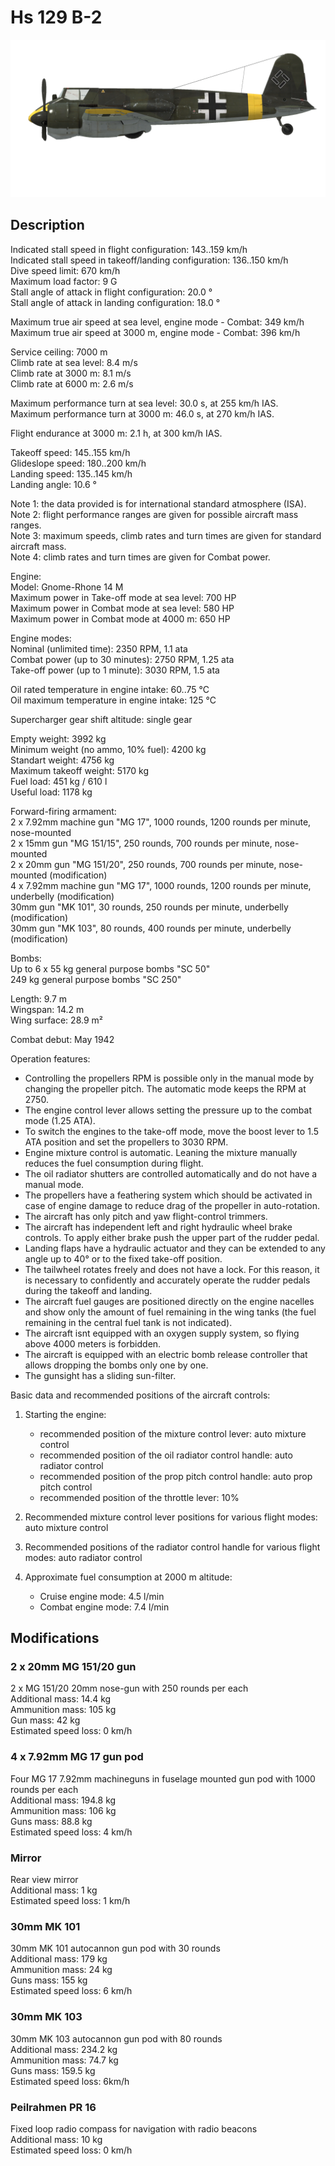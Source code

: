 # Hs 129 B-2  
  
![hs129b2](../images/hs129b2.png)  
  
## Description  
  
Indicated stall speed in flight configuration: 143..159 km/h  
Indicated stall speed in takeoff/landing configuration: 136..150 km/h  
Dive speed limit: 670 km/h  
Maximum load factor: 9 G  
Stall angle of attack in flight configuration: 20.0 °  
Stall angle of attack in landing configuration: 18.0 °  
  
Maximum true air speed at sea level, engine mode - Combat: 349 km/h  
Maximum true air speed at 3000 m, engine mode - Combat: 396 km/h  
  
Service ceiling: 7000 m  
Climb rate at sea level: 8.4 m/s  
Climb rate at 3000 m: 8.1 m/s  
Climb rate at 6000 m: 2.6 m/s  
  
Maximum performance turn at sea level: 30.0 s, at 255 km/h IAS.  
Maximum performance turn at 3000 m: 46.0 s, at 270 km/h IAS.  
  
Flight endurance at 3000 m: 2.1 h, at 300 km/h IAS.  
  
Takeoff speed: 145..155 km/h  
Glideslope speed: 180..200 km/h  
Landing speed: 135..145 km/h  
Landing angle: 10.6 °  
  
Note 1: the data provided is for international standard atmosphere (ISA).  
Note 2: flight performance ranges are given for possible aircraft mass ranges.  
Note 3: maximum speeds, climb rates and turn times are given for standard aircraft mass.  
Note 4: climb rates and turn times are given for Combat power.  
  
Engine:  
Model: Gnome-Rhone 14 M  
Maximum power in Take-off mode at sea level: 700 HP  
Maximum power in Combat mode at sea level: 580 HP  
Maximum power in Combat mode at 4000 m: 650 HP  
  
Engine modes:  
Nominal (unlimited time): 2350 RPM, 1.1 ata  
Combat power (up to 30 minutes): 2750 RPM, 1.25 ata  
Take-off power (up to 1 minute): 3030 RPM, 1.5 ata  
  
Oil rated temperature in engine intake: 60..75 °C  
Oil maximum temperature in engine intake: 125 °C  
  
Supercharger gear shift altitude: single gear  
  
Empty weight: 3992 kg  
Minimum weight (no ammo, 10% fuel): 4200 kg  
Standart weight: 4756 kg  
Maximum takeoff weight: 5170 kg  
Fuel load: 451 kg / 610 l  
Useful load: 1178 kg  
  
Forward-firing armament:  
2 x 7.92mm machine gun "MG 17", 1000 rounds, 1200 rounds per minute, nose-mounted  
2 x 15mm gun "MG 151/15", 250 rounds, 700 rounds per minute, nose-mounted  
2 x 20mm gun "MG 151/20", 250 rounds, 700 rounds per minute, nose-mounted (modification)  
4 x 7.92mm machine gun "MG 17", 1000 rounds, 1200 rounds per minute, underbelly (modification)  
30mm gun "MK 101", 30 rounds, 250 rounds per minute, underbelly (modification)  
30mm gun "MK 103", 80 rounds, 400 rounds per minute, underbelly (modification)  
  
Bombs:  
Up to 6 x 55 kg general purpose bombs "SC 50"  
249 kg general purpose bombs "SC 250"  
  
Length: 9.7 m  
Wingspan: 14.2 m  
Wing surface: 28.9 m²  
  
Combat debut: May 1942  
  
Operation features:  
- Controlling the propellers RPM is possible only in the manual mode by changing the propeller pitch. The automatic mode keeps the RPM at 2750.  
- The engine control lever allows setting the pressure up to the combat mode (1.25 ATA).  
- To switch the engines to the take-off mode, move the boost lever to 1.5 ATA position and set the propellers to 3030 RPM.  
- Engine mixture control is automatic. Leaning the mixture manually reduces the fuel consumption during flight.  
- The oil radiator shutters are controlled automatically and do not have a manual mode.  
- The propellers have a feathering system which should be activated in case of engine damage to reduce drag of the propeller in auto-rotation.  
- The aircraft has only pitch and yaw flight-control trimmers.  
- The aircraft has independent left and right hydraulic wheel brake controls. To apply either brake push the upper part of the rudder pedal.  
- Landing flaps have a hydraulic actuator and they can be extended to any angle up to 40° or to the fixed take-off position.  
- The tailwheel rotates freely and does not have a lock. For this reason, it is necessary to confidently and accurately operate the rudder pedals during the takeoff and landing.  
- The aircraft fuel gauges are positioned directly on the engine nacelles and show only the amount of fuel remaining in the wing tanks (the fuel remaining in the central fuel tank is not indicated).  
- The aircraft isnt equipped with an oxygen supply system, so flying above 4000 meters is forbidden.  
- The aircraft is equipped with an electric bomb release controller that allows dropping the bombs only one by one.  
- The gunsight has a sliding sun-filter.  
  
Basic data and recommended positions of the aircraft controls:  
1. Starting the engine:  
	- recommended position of the mixture control lever: auto mixture control  
	- recommended position of the oil radiator control handle: auto radiator control  
	- recommended position of the prop pitch control handle: auto prop pitch control  
	- recommended position of the throttle lever: 10%  
  
2. Recommended mixture control lever positions for various flight modes: auto mixture control  
  
3. Recommended positions of the radiator control handle for various flight modes: auto radiator control  
  
4. Approximate fuel consumption at 2000 m altitude:  
	- Cruise engine mode: 4.5 l/min  
	- Combat engine mode: 7.4 l/min  
  
## Modifications  
  
  
### 2 x 20mm MG 151/20 gun  
  
2 x MG 151/20 20mm nose-gun with 250 rounds per each  
Additional mass: 14.4 kg  
Ammunition mass: 105 kg  
Gun mass: 42 kg  
Estimated speed loss: 0 km/h  
  
### 4 x 7.92mm MG 17 gun pod  
  
Four MG 17 7.92mm machineguns in fuselage mounted gun pod with 1000 rounds per each  
Additional mass: 194.8 kg  
Ammunition mass: 106 kg  
Guns mass: 88.8 kg  
Estimated speed loss: 4 km/h  
  
### Mirror  
  
Rear view mirror  
Additional mass: 1 kg  
Estimated speed loss: 1 km/h  
  
### 30mm MK 101  
  
30mm MK 101 autocannon gun pod with 30 rounds  
Additional mass: 179 kg  
Ammunition mass: 24 kg  
Guns mass: 155 kg  
Estimated speed loss: 6 km/h  
  
### 30mm MK 103  
  
30mm MK 103 autocannon gun pod with 80 rounds  
Additional mass: 234.2 kg  
Ammunition mass: 74.7 kg  
Guns mass: 159.5 kg  
Estimated speed loss: 6km/h  
  
### Peilrahmen PR 16  
  
Fixed loop radio compass for navigation with radio beacons  
Additional mass: 10 kg  
Estimated speed loss: 0 km/h  